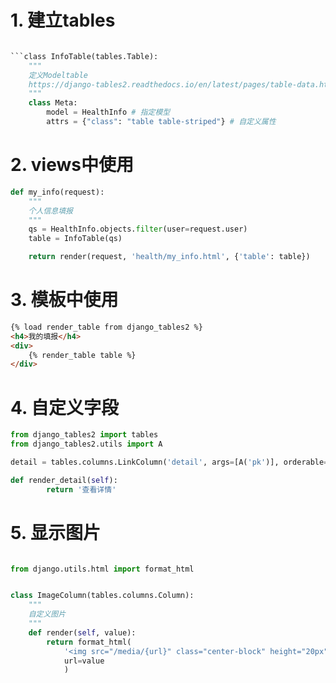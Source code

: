 # 1. 建立tables

```python

```class InfoTable(tables.Table):
    """
    定义Modeltable
    https://django-tables2.readthedocs.io/en/latest/pages/table-data.html#table-data
    """
    class Meta:
        model = HealthInfo # 指定模型
        attrs = {"class": "table table-striped"} # 自定义属性
```
# 2. views中使用

```python
def my_info(request):
    """
    个人信息填报
    """
    qs = HealthInfo.objects.filter(user=request.user)
    table = InfoTable(qs)

    return render(request, 'health/my_info.html', {'table': table})
```

# 3. 模板中使用

```html
{% load render_table from django_tables2 %}
<h4>我的填报</h4>
<div>
    {% render_table table %}
</div>
```

# 4. 自定义字段

```python
from django_tables2 import tables
from django_tables2.utils import A

detail = tables.columns.LinkColumn('detail', args=[A('pk')], orderable=False, empty_values=(), verbose_name='操作')

def render_detail(self):
        return '查看详情'
```

# 5. 显示图片

```python

from django.utils.html import format_html


class ImageColumn(tables.columns.Column):
    """
    自定义图片
    """
    def render(self, value):
        return format_html(
            '<img src="/media/{url}" class="center-block" height="20px", width="20px">',
            url=value
            )
    

```

